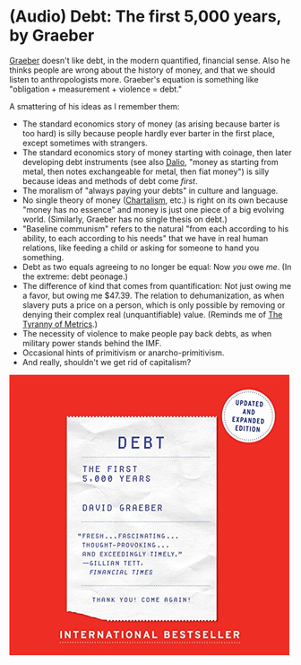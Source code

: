 # (Audio) Debt: The first 5,000 years, by Graeber

[Graeber][] doesn't like debt, in the modern quantified, financial
sense. Also he thinks people are wrong about the history of money, and
that we should listen to anthropologists more. Graeber's equation is
something like "obligation + measurement + violence = debt."

[Graeber]: https://en.wikipedia.org/wiki/David_Graeber


A smattering of his ideas as I remember them:

 * The standard economics story of money (as arising because barter is
   too hard) is silly because people hardly ever barter in the first
   place, except sometimes with strangers.
 * The standard economics story of money starting with coinage, then
   later developing debt instruments (see also [Dalio][], "money as
   starting from metal, then notes exchangeable for metal, then fiat
   money") is silly because ideas and methods of debt come _first_.
 * The moralism of "always paying your debts" in culture and language.
 * No single theory of money ([Chartalism][], etc.) is right on its
   own because "money has no essence" and money is just one piece of a
   big evolving world. (Similarly, Graeber has no single thesis on
   debt.)
 * "Baseline communism" refers to the natural "from each according to
   his ability, to each according to his needs" that we have in real
   human relations, like feeding a child or asking for someone to hand
   you something.
 * Debt as two equals agreeing to no longer be equal: Now _you_ owe
   _me_. (In the extreme: debt peonage.)
 * The difference of kind that comes from quantification: Not just
   owing me a favor, but owing me $47.39. The relation to
   dehumanization, as when slavery puts a price on a person, which is
   only possible by removing or denying their complex real
   (unquantifiable) value. (Reminds me of [The Tyranny of Metrics][].)
 * The necessity of violence to make people pay back debts, as when
   military power stands behind the IMF.
 * Occasional hints of primitivism or anarcho-primitivism.
 * And really, shouldn't we get rid of capitalism?

[Dalio]: /20240825-principles_changing_world_order_dalio/ "(Audio) Principles for dealing with the changing world order, by Dalio"
[Chartalism]: https://en.wikipedia.org/wiki/Chartalism
[The Tyranny of Metrics]: /20200425-tyranny_of_metrics_by_muller/ "The Tyranny of Metrics, by Muller"


![cover](cover.jpg)
